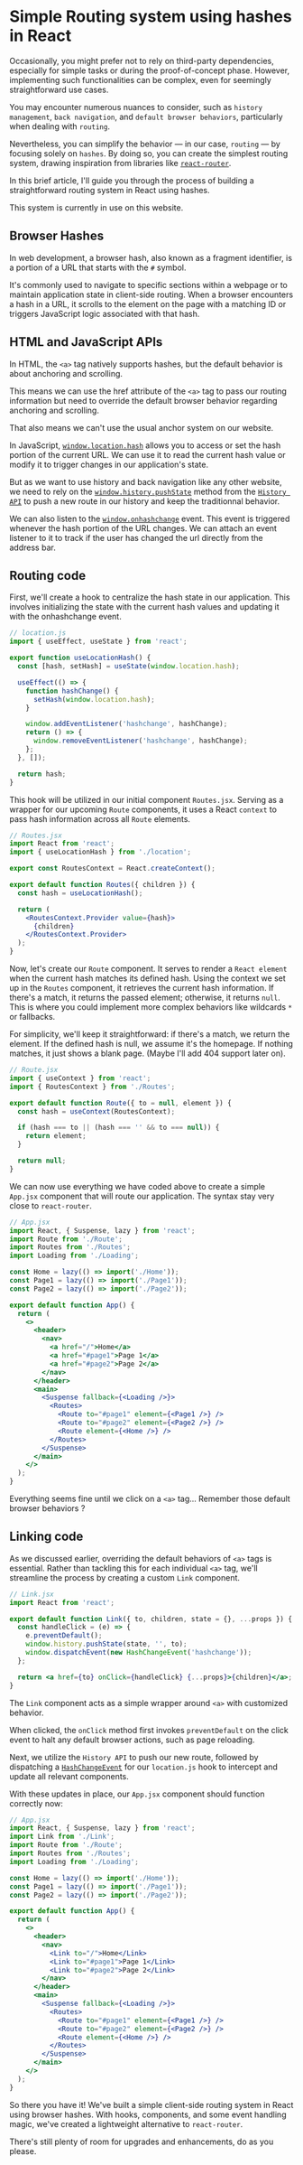# Simple Routing system using hashes in React

Occasionally, you might prefer not to rely on third-party dependencies, especially for simple tasks or during the proof-of-concept phase.
However, implementing such functionalities can be complex, even for seemingly straightforward use cases.

You may encounter numerous nuances to consider, such as `history management`, `back navigation`, and `default browser behaviors`, particularly when dealing with `routing`.

Nevertheless, you can simplify the behavior — in our case, `routing` — by focusing solely on `hashes`.
By doing so, you can create the simplest routing system, drawing inspiration from libraries like [`react-router`](https://reactrouter.com/).

In this brief article, I'll guide you through the process of building a straightforward routing system in React using hashes.

This system is currently in use on this website.

## Browser Hashes

In web development, a browser hash, also known as a fragment identifier, is a portion of a URL that starts with the `#` symbol.

It's commonly used to navigate to specific sections within a webpage or to maintain application state in client-side routing.
When a browser encounters a hash in a URL, it scrolls to the element on the page with a matching ID or triggers JavaScript logic associated with that hash.

## HTML and JavaScript APIs

In HTML, the `<a>` tag natively supports hashes, but the default behavior is about anchoring and scrolling.

This means we can use the href attribute of the `<a>` tag to pass our routing information but need to override the default browser behavior regarding anchoring and scrolling.

That also means we can't use the usual anchor system on our website.

In JavaScript, [`window.location.hash`](https://developer.mozilla.org/en-US/docs/Web/API/Location/hash) allows you to access or set the hash portion of the current URL.
We can use it to read the current hash value or modify it to trigger changes in our application's state.

But as we want to use history and back navigation like any other website, we need to rely on the [`window.history.pushState`](https://developer.mozilla.org/en-US/docs/Web/API/History/pushState) method from the [`History API`](https://developer.mozilla.org/en-US/docs/Web/API/History_API) to push a new route in our history and keep the traditionnal behavior.

We can also listen to the [`window.onhashchange`](https://developer.mozilla.org/en-US/docs/Web/API/Window/hashchange_event) event.
This event is triggered whenever the hash portion of the URL changes.
We can attach an event listener to it to track if the user has changed the url directly from the address bar.

## Routing code

First, we'll create a hook to centralize the hash state in our application.
This involves initializing the state with the current hash values and updating it with the onhashchange event.

```jsx
// location.js
import { useEffect, useState } from 'react';

export function useLocationHash() {
  const [hash, setHash] = useState(window.location.hash);

  useEffect(() => {
    function hashChange() {
      setHash(window.location.hash);
    }

    window.addEventListener('hashchange', hashChange);
    return () => {
      window.removeEventListener('hashchange', hashChange);
    };
  }, []);

  return hash;
}
```

This hook will be utilized in our initial component `Routes.jsx`. Serving as a wrapper for our upcoming `Route` components, it uses a React `context` to pass hash information across all `Route` elements.

```jsx
// Routes.jsx
import React from 'react';
import { useLocationHash } from './location';

export const RoutesContext = React.createContext();

export default function Routes({ children }) {
  const hash = useLocationHash();

  return (
    <RoutesContext.Provider value={hash}>
      {children}
    </RoutesContext.Provider>
  );
}
```

Now, let's create our `Route` component. It serves to render a `React element` when the current hash matches its defined hash. Using the context we set up in the `Routes` component, it retrieves the current hash information. If there's a match, it returns the passed element; otherwise, it returns `null`. This is where you could implement more complex behaviors like wildcards `*` or fallbacks.

For simplicity, we'll keep it straightforward: if there's a match, we return the element. If the defined hash is null, we assume it's the homepage. If nothing matches, it just shows a blank page. (Maybe I'll add 404 support later on).

```jsx
// Route.jsx
import { useContext } from 'react';
import { RoutesContext } from './Routes';

export default function Route({ to = null, element }) {
  const hash = useContext(RoutesContext);

  if (hash === to || (hash === '' && to === null)) {
    return element;
  }

  return null;
}
```

We can now use everything we have coded above to create a simple `App.jsx` component that will route our application. The syntax stay very close to `react-router`.

```jsx
// App.jsx
import React, { Suspense, lazy } from 'react';
import Route from './Route';
import Routes from './Routes';
import Loading from './Loading';

const Home = lazy(() => import('./Home'));
const Page1 = lazy(() => import('./Page1'));
const Page2 = lazy(() => import('./Page2'));

export default function App() {
  return (
    <>
      <header>
        <nav>
          <a href="/">Home</a>
          <a href="#page1">Page 1</a>
          <a href="#page2">Page 2</a>
        </nav>
      </header>
      <main>
        <Suspense fallback={<Loading />}>
          <Routes>
            <Route to="#page1" element={<Page1 />} />
            <Route to="#page2" element={<Page2 />} />
            <Route element={<Home />} />
          </Routes>
        </Suspense>
      </main>
    </>
  );
}
```

Everything seems fine until we click on a `<a>` tag... Remember those default browser behaviors ?

## Linking code

As we discussed earlier, overriding the default behaviors of `<a>` tags is essential.
Rather than tackling this for each individual `<a>` tag, we'll streamline the process by creating a custom `Link` component.

```jsx
// Link.jsx
import React from 'react';

export default function Link({ to, children, state = {}, ...props }) {
  const handleClick = (e) => {
    e.preventDefault();
    window.history.pushState(state, '', to);
    window.dispatchEvent(new HashChangeEvent('hashchange'));
  };

  return <a href={to} onClick={handleClick} {...props}>{children}</a>;
}
```

The `Link` component acts as a simple wrapper around `<a>` with customized behavior.

When clicked, the `onClick` method first invokes `preventDefault` on the click event to halt any default browser actions, such as page reloading.

Next, we utilize the `History API` to push our new route, followed by dispatching a [`HashChangeEvent`](https://developer.mozilla.org/en-US/docs/Web/API/HashChangeEvent) for our `location.js` hook to intercept and update all relevant components.

With these updates in place, our `App.jsx` component should function correctly now:

```jsx
// App.jsx
import React, { Suspense, lazy } from 'react';
import Link from './Link';
import Route from './Route';
import Routes from './Routes';
import Loading from './Loading';

const Home = lazy(() => import('./Home'));
const Page1 = lazy(() => import('./Page1'));
const Page2 = lazy(() => import('./Page2'));

export default function App() {
  return (
    <>
      <header>
        <nav>
          <Link to="/">Home</Link>
          <Link to="#page1">Page 1</Link>
          <Link to="#page2">Page 2</Link>
        </nav>
      </header>
      <main>
        <Suspense fallback={<Loading />}>
          <Routes>
            <Route to="#page1" element={<Page1 />} />
            <Route to="#page2" element={<Page2 />} />
            <Route element={<Home />} />
          </Routes>
        </Suspense>
      </main>
    </>
  );
}
```

So there you have it! We've built a simple client-side routing system in React using browser hashes. With hooks, components, and some event handling magic, we've created a lightweight alternative to `react-router`.

There's still plenty of room for upgrades and enhancements, do as you please.